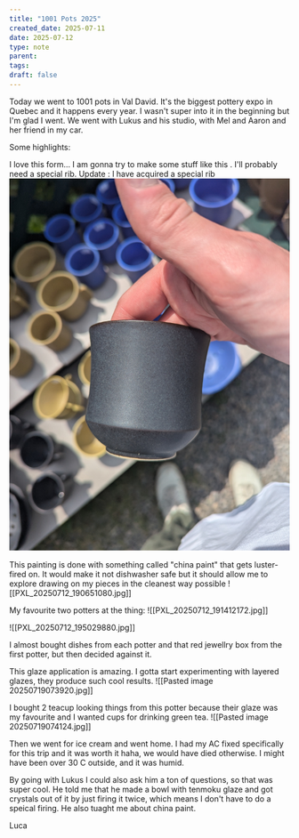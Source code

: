 ```yaml
---
title: "1001 Pots 2025"
created_date: 2025-07-11
date: 2025-07-12
type: note
parent: 
tags:
draft: false
---
```


Today we went to 1001 pots in Val David. It's the biggest pottery expo in Quebec and it happens every year. I wasn't super into it in the beginning but I'm glad I went. We went with Lukus and his studio, with Mel and Aaron and her friend in my car.

Some highlights: 

I love this form... I am gonna try to make some stuff like this . I'll probably need a special rib. Update : I have acquired a special rib
![](PXL_20250712_182639772.jpg)

This painting is done with something called "china paint" that gets luster-fired on. It would make it not dishwasher safe but it should allow me to explore drawing on my pieces in the cleanest way possible ![[PXL_20250712_190651080.jpg]]

My favourite two potters at the thing:
![[PXL_20250712_191412172.jpg]]

![[PXL_20250712_195029880.jpg]]

I almost bought dishes from each potter and that red jewellry box from the first potter, but then decided against it.

This glaze application is amazing. I gotta start experimenting with layered glazes, they produce such cool results. 
![[Pasted image 20250719073920.jpg]]

I bought 2 teacup looking things from this potter because their glaze was my favourite and I wanted cups for drinking green tea. 
![[Pasted image 20250719074124.jpg]]

Then we went for ice cream and went home. I had my AC fixed specifically for this trip and it was worth it haha, we would have died otherwise. I might have been over 30 C outside, and it was humid.

By going with Lukus I could also ask him a ton of questions, so that was super cool. He told me that he made a bowl with tenmoku glaze and got crystals out of it by just firing it twice, which means I don't have to do a speical firing. He also tuaght me about china paint. 

Luca
